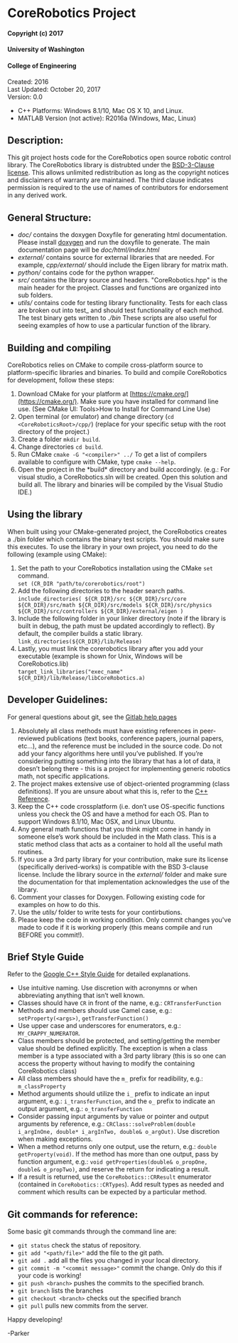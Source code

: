# CoreRobotics Project
#### Copyright (c) 2017
#### University of Washington
#### College of Engineering

Created: 2016  
Last Updated: October 20, 2017  
Version: 0.0

- C++ Platforms: Windows 8.1/10, Mac OS X 10, and Linux.
- MATLAB Version (not active): R2016a (Windows, Mac, Linux)

## Description:
This git project hosts code for the CoreRobotics open source robotic control library.  The CoreRobotics library is distrubted under the [BSD-3-Clause license](https://opensource.org/licenses/BSD-3-Clause).  This allows unlimited redistribution as long as the copyright notices and disclaimers of warranty are maintained.  The third clause indicates permission is required to the use of names of contributors for endorsement in any derived work.


## General Structure:
- *doc/* contains the doxygen Doxyfile for generating html documentation.  Please install [doxygen](http://www.stack.nl/~dimitri/doxygen/) and run the doxyfile to generate.  The main documentation page will be *doc/html/index.html*
- *external/* contains source for external libraries that are needed.  For example, *cpp/external/* should include the Eigen library for matrix math.
- *python/* contains code for the python wrapper.
- *src/* contains the library source and headers.  "CoreRobotics.hpp" is the main header for the project.  Classes and functions are organized into sub folders.
- *utils/* contains code for testing library functionality.  Tests for each class are broken out into test_<classname> and should test functionality of each method.  The test binary gets written to *./bin*  These scripts are also useful for seeing examples of how to use a particular function of the library.


## Building and compiling
CoreRobotics relies on CMake to compile cross-platform source to platform-specific libraries and binaries.  To build and compile CoreRobotics for development, follow these steps:
1. Download CMake for your platform at [https://cmake.org/](https://cmake.org/).  Make sure you have installed for command line use. (See CMake UI: Tools>How to Install for Command Line Use)
2. Open terminal (or emulator) and change directory (`cd <CoreRoboticsRoot>/cpp/`) (replace <CoreRoboticsRoot> for your specific setup with the root directory of the project.)
3. Create a folder `mkdir build`.
4. Change directories `cd build`.
5. Run CMake `cmake -G "<compiler>" ../`  To get a list of compilers available to configure with CMake, type `cmake --help`.
6. Open the project in the *build\* directory and build accordingly. (e.g.: For visual studio, a CoreRobotics.sln will be created.  Open this solution and build all.  The library and binaries will be compiled by the Visual Studio IDE.)


## Using the library
When built using your CMake-generated project, the CoreRobotics creates a ./bin folder which contains the binary test scripts.  You should make sure this executes.  To use the library in your own project, you need to do the following (example using CMake):
1. Set the path to your CoreRobotics installation using the CMake `set` command.  
`set (CR_DIR "path/to/corerobotics/root")`
2. Add the following directories to the header search paths.  
`include_directories(
    ${CR_DIR}/src
    ${CR_DIR}/src/core
    ${CR_DIR}/src/math
    ${CR_DIR}/src/models
    ${CR_DIR}/src/physics
    ${CR_DIR}/src/controllers
    ${CR_DIR}/external/eigen
)`
3. Include the following folder in your linker directory (note if the library is built in debug, the path must be updated accordingly to reflect).  By default, the compiler builds a static library.  
`link_directories(${CR_DIR}/lib/Release)`
4. Lastly, you must link the corerobotics library after you add your executable (example is shown for Unix, Windows will be CoreRobotics.lib)  
`target_link_libraries("exec_name" ${CR_DIR}/lib/Release/libCoreRobotics.a)`


## Developer Guidelines:
For general questions about git, see the [Gitlab help pages](https://gitlab.com/help/)

1. Absolutely all class methods must have existing references in peer-reviewed publications (text books, conference papers, journal papers, etc…), and the reference must be included in the source code.  Do not add your fancy algorithms here until you’ve published.  If you’re considering putting something into the library that has a lot of data, it doesn’t belong there - this is a project for implementing generic robotics math, not specific applications.
2. The project makes extensive use of object-oriented programming (class definitions). If you are unsure about what this is, refer to the [C++ Reference](http://www.learncpp.com/cpp-tutorial/81-welcome-to-object-oriented-programming/).
3. Keep the C++ code crossplatform (i.e. don’t use OS-specific functions unless you check the OS and have a method for each OS.  Plan to support Windows 8.1/10, Mac OSX, and Linux Ubuntu.
4. Any general math functions that you think might come in handy in someone else’s work should be included in the Math class.  This is a static method class that acts as a container to hold all the useful math routines.
5. If you use a 3rd party library for your contribution, make sure its license (specifically derived-works) is compatible with the BSD 3-clause license. Include the library source in the *external/* folder and make sure the documentation for that implementation acknowledges the use of the library.
6. Comment your classes for Doxygen.  Following existing code for examples on how to do this.
7. Use the *utils/* folder to write tests for your contirbutions.
8. Please keep the code in working condition.  Only commit changes you've made to code if it is working properly (this means compile and run BEFORE you commit!).

## Brief Style Guide
Refer to the [Google C++ Style Guide](https://google.github.io/styleguide/cppguide.html) for detailed explanations.
- Use intuitive naming. Use discretion with acronymns or when abbreviating anything that isn’t well known.
- Classes should have `CR` in front of the name, e.g.: `CRTransferFunction`
- Methods and members should use Camel case, e.g.: `setProperty(<args>)`, `getTransferFunction()`
- Use upper case and underscores for enumerators, e.g.: `MY_CRAPPY_NUMERATOR`.
- Class members should be protected, and setting/getting the member value should be defined explicitly.  The exception is when a class member is a type associated with a 3rd party library (this is so one can access the property without having to modify the containing CoreRobotics class)
- All class members should have the `m_` prefix for readibility, e.g.: `m_classProperty`
- Method arguments should utilize the `i_` prefix to indicate an input argument, e.g.: `i_transferFunction`, and the `o_` prefix to indicate an output argument, e.g.: `o_transferFunction`
- Consider passing input arguments by value or pointer and output arguments by reference, e.g.: `CRClass::solveProblem(double i_argInOne, double* i_argInTwo, double& o_argOut)`.  Use discretion when making exceptions.
- When a method returns only one output, use the return, e.g.: `double getProperty(void)`.  If the method has more than one output, pass by function argument, e.g.: `void getProperties(double& o_propOne, double& o_propTwo)`, and reserve the return for indicating a result.
- If a result is returned, use the `CoreRobotics::CRResult` enumerator (contained in `CoreRobotics::CRTypes`).  Add result types as needed and comment which results can be expected by a particular method.


## Git commands for reference:
Some basic git commands through the command line are:
- `git status` check the status of repository.
- `git add "<path/file>"` add the file to the git path.
- `git add .` add all the files you changed in your local directory.
- `git commit -m "<commit message>"` commit the change.  Only do this if your code is working!
- `git push <branch>` pushes the commits to the specified branch.
- `git branch` lists the branches
- `git checkout <branch>` checks out the specified branch
- `git pull` pulls new commits from the server.


Happy developing!


-Parker
